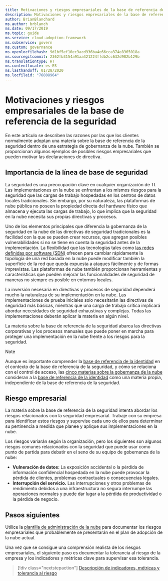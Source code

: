 ```yaml
---
title: Motivaciones y riesgos empresariales de la base de referencia de la seguridad
description: Motivaciones y riesgos empresariales de la base de referencia de la seguridad
author: BrianBlanchard
ms.author: brblanch
ms.date: 09/17/2019
ms.topic: guide
ms.service: cloud-adoption-framework
ms.subservice: govern
ms.custom: governance
ms.openlocfilehash: 9d1bf5ef10ec3acd936ba4e66cca374e8365018a
ms.sourcegitcommit: 2362fb3154a91aa421224ffdb2cc632d982b129b
ms.translationtype: HT
ms.contentlocale: es-ES
ms.lasthandoff: 01/28/2020
ms.locfileid: "76808964"
---
```

# <a name="security-baseline-motivations-and-business-risks"></a>Motivaciones y riesgos empresariales de la base de referencia de la seguridad

En este artículo se describen las razones por las que los clientes normalmente adoptan una materia sobre la base de referencia de la seguridad dentro de una estrategia de gobernanza de la nube. También se proporcionan algunos ejemplos de posibles riesgos empresariales que pueden motivar las declaraciones de directiva.

<!-- markdownlint-disable MD026 -->

## <a name="security-baseline-relevancy"></a>Importancia de la línea de base de seguridad

La seguridad es una preocupación clave en cualquier organización de TI. Las implementaciones en la nube se enfrentan a los mismos riesgos para la seguridad que las cargas de trabajo hospedadas en los centros de datos locales tradicionales. Sin embargo, por su naturaleza, las plataformas de nube pública no poseen la propiedad directa del hardware físico que almacena y ejecuta las cargas de trabajo, lo que implica que la seguridad en la nube necesita sus propias directivas y procesos.

Uno de los elementos principales que diferencia la gobernanza de la seguridad en la nube de las directivas de seguridad tradicionales es la facilidad con la que se pueden crear recursos, que agregan posibles vulnerabilidades si no se tiene en cuenta la seguridad antes de la implementación. La flexibilidad que las tecnologías tales como [las redes definidas por software (SDN)](../../decision-guides/software-defined-network/index.md) ofrecen para cambiar rápidamente la topología de una red basada en la nube puede modificar también la superficie de la red que queda expuesta a ataques fácilmente y de formas imprevistas. Las plataformas de nube también proporcionan herramientas y características que pueden mejorar las funcionalidades de seguridad de maneras no siempre es posible en entornos locales.

La inversión necesaria en directivas y procesos de seguridad dependerá mucho la naturaleza de su implementación en la nube. Las implementaciones de prueba iniciales solo necesitarán las directivas de seguridad más básicas, mientras que una carga de trabajo crítica implicará abordar necesidades de seguridad exhaustivas y complejas. Todas las implementaciones deberán aplicar la materia en algún nivel.

La materia sobre la base de referencia de la seguridad abarca las directivas corporativas y los procesos manuales que puede poner en marcha para proteger una implementación en la nube frente a los riesgos para la seguridad.

> [!NOTE]
>Aunque es importante comprender la [base de referencia de la identidad](../identity-baseline/index.md) en el contexto de la base de referencia de la seguridad, y cómo se relaciona con el control de acceso, las [cinco materias sobre la gobernanza de la nube](../index.md) consideran a la [base de referencia de la identidad](../identity-baseline/index.md) como una materia propia, independiente de la base de referencia de la seguridad.

## <a name="business-risk"></a>Riesgo empresarial

La materia sobre la base de referencia de la seguridad intenta abordar los riesgos relacionados con la seguridad empresarial. Trabaje con su empresa para identificar estos riesgos y supervise cada uno de ellos para determinar su pertinencia a medida que planee y aplique sus implementaciones en la nube.

Los riesgos variarán según la organización, pero los siguientes son algunos riesgos comunes relacionados con la seguridad que puede usar como punto de partida para debatir en el seno de su equipo de gobernanza de la nube:

- **Vulneración de datos:** La exposición accidental o la pérdida de información confidencial hospedada en la nube puede provocar la pérdida de clientes, problemas contractuales o consecuencias legales.
- **Interrupción del servicio.** Las interrupciones y otros problemas de rendimiento debidos a una infraestructura no segura interrumpe las operaciones normales y puede dar lugar a la pérdida de productividad o la pérdida de negocio.

## <a name="next-steps"></a>Pasos siguientes

Utilice la [plantilla de administración de la nube](./template.md) para documentar los riesgos empresariales que probablemente se presentarán en el plan de adopción de la nube actual.

Una vez que se consigue una comprensión realista de los riesgos empresariales, el siguiente paso es documentar la tolerancia al riesgo de la empresa y los indicadores y métricas clave para supervisar esa tolerancia.

> [!div class="nextstepaction"]
> [Descripción de indicadores, métricas y tolerancia al riesgo](./metrics-tolerance.md)
